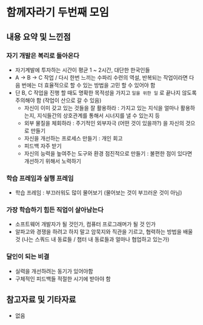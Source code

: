 # 함께자라기 두번째 모임

## 내용 요약 및 느낀점

### 자기 개발은 복리로 돌아온다
- 자기계발에 투자하는 시간이 평균 1 ~ 2시간, 대단한 한국인들
- A -> B -> C 작업 / 다시 한번 느끼는 수파리 수련의 역설, 반복되는 작업이라면 다음 번에는 더 효율적으로 할 수 있는 방법을 고민 할 수 있어야 함
- 단 B, C 작업을 진행 할 때도 명확한 목적성을 가지고 `일을 위한 일` 로 끝나지 않도록 주의해야 함 (작업이 산으로 갈 수 있음)
    - 자신이 이미 갖고 있는 것들을 잘 활용하라 : 가지고 있는 지식을 얼마나 활용하는지, 지식들간의 상호관계를 통해서 시너지를 낼 수 있는지 등
    - 외부 물질을 체회하라 : 주기적인 외부자극 (어떤 것이 있을까?) 을 자신의 것으로 만들기
    - 자신을 개선하는 프로세스 만들기 : 개인 회고
    - 피드백 자주 받기 
    - 자신의 능력을 높여주는 도구와 환경 점진적으로 만들기 : 불편한 점이 있다면 개선하기 위해서 노력하기
  
### 학습 프레임과 실행 프레임
- 학습 프레임 : 부끄러워도 많이 물어보기 (물어보는 것이 부끄러운 것이 아님)

### 가장 학습하기 힘든 직업이 살아남는다
- 소프트웨어 개발자가 될 것인가, 컴퓨터 프로그래머가 될 것 인가
- 알파고와 경쟁을 하려고 하지 말고 암묵지와 직관을 기르고, 협력하는 방법을 배울 것 (나는 스쿼드 내 동료들 / 챕터 내 동료들과 얼마나 협업하고 있는가)

### 달인이 되는 비결
- 실력을 개선하려는 동기가 있어야함
- 구체적인 피드백들 적절한 시기에 받아야 함



## 참고자료 및 기타자료
- 없음
